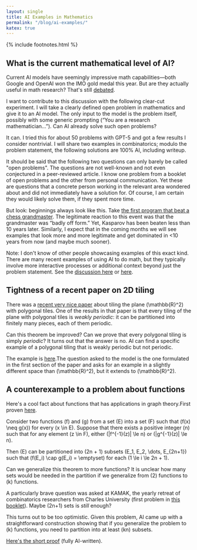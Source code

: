```yaml
---
layout: single
title: AI Examples in Mathematics
permalink: "/blog/ai-examples/"
katex: true
---
```


{% include footnotes.html %}

## What is the current mathematical level of AI?

Current AI models have seemingly impressive math capabilities—both Google and OpenAI won the IMO gold medal this year. But are they actually useful in math research? That's still [debated](https://x.com/g_leech_/status/1974165458283860198).

I want to contribute to this discussion with the following clear-cut experiment. I will take a clearly defined open problem in mathematics and give it to an AI model. The only input to the model is the problem itself, possibly with some generic prompting (“You are a research mathematician…”). Can AI already solve such open problems?

It can. I tried this for about 50 problems with GPT-5 and got a few results I consider nontrivial. I will share two examples in combinatorics; modulo the problem statement, the following solutions are 100% AI, including writeup.

It should be said that the following two questions can only barely be called "open problems". The questions are not well-known and not even conjectured in a peer-reviewed article. I know one problem from a booklet of open problems and the other from personal communication. Yet these are questions that a concrete person working in the relevant area wondered about and did not immediately have a solution for. Of course, I am certain they would likely solve them, if they spent more time. 

But look: beginnings always look like this. Take [the first program that beat a chess grandmaster](https://en.wikipedia.org/wiki/HiTech). The legitimate reaction to this event was that the grandmaster was “badly off form.” Yet, Kasparov has been beaten less than 10 years later. Similarly, I expect that in the coming months we will see examples that look more and more legitimate and get dominated in <10 years from now (and maybe much sooner). 

Note: I don't know of other people showcasing examples of this exact kind. There are many recent examples of using AI to do math, but they typically involve more interactive processes or additional context beyond just the problem statement. See the [discussion here](https://x.com/g_leech_/status/1974165458283860198) or [here](https://mathstodon.xyz/@tao/115306424727150237). 

## Tightness of a recent paper on 2D tiling

There was a [recent very nice paper](https://arxiv.org/pdf/2408.02151) about tiling the plane \(\mathbb{R}^2\) with polygonal tiles. One of the results in that paper is that every tiling of the plane with polygonal tiles is _weakly periodic_: it can be partitioned into finitely many pieces, each of them periodic.

Can this theorem be improved? Can we prove that every polygonal tiling is simply _periodic_? It turns out that the answer is no. AI can find a specific example of a polygonal tiling that is weakly periodic but not periodic.

The example is [here](/assets/documents/tiling_solution.pdf).<footnote>The question asked to the model is the one formulated in the first section of the paper and asks for an example in a slightly different space than \(\mathbb{R}^2\), but it extends to \(\mathbb{R}^2\).</footnote>

## A counterexample to a problem about functions

Here's a cool fact about functions that has applications in graph theory.<footnote>First proven <a href="https://onlinelibrary.wiley.com/doi/abs/10.1002/jgt.10146">here</a>.</footnote>

Consider two functions \(f\) and \(g\) from a set \(E\) into a set \(F\) such that \(f(x) \neq g(x)\) for every \(x \in E\). Suppose that there exists a positive integer \(n\) such that for any element \(z \in F\), either \(|f^{-1}(z)| \le n\) or \(|g^{-1}(z)| \le n\).

Then \(E\) can be partitioned into \(2n + 1\) subsets \(E_1, E_2, \dots, E_{2n+1}\) such that \(f(E_i) \cap g(E_i) = \emptyset\) for each \(1 \le i \le 2n + 1\).

Can we generalize this theorem to more functions? It is unclear how many sets would be needed in the partition if we generalize from \(2\) functions to \(k\) functions.

A particularly brave question was asked at KAMAK, the yearly retreat of combinatorics researchers from Charles University (first problem in [this booklet](https://kam.mff.cuni.cz/~kamak/static/problems/2020.pdf)). Maybe \(2n+1\) sets is _still_ enough?

This turns out to be too optimistic. Given this problem, AI came up with a straightforward construction showing that if you generalize the problem to \(k\) functions, you need to partition into at least \(kn\) subsets.

[Here's the short proof](/assets/documents/feghali_solution.pdf) (fully AI-written).
